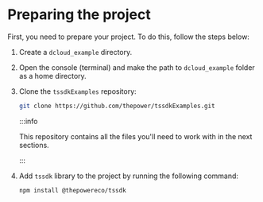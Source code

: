 # Preparing the project

First, you need to prepare your project. To do this, follow the steps below:

1. Create a `dcloud_example` directory.
2. Open the console (terminal) and make the path to `dcloud_example` folder as a home directory.
3. Clone the `tssdkExamples` repository:

   ```bash
   git clone https://github.com/thepower/tssdkExamples.git
   ```

   :::info

   This repository contains all the files you'll need to work with in the next sections.

   :::

4. Add `tssdk` library to the project by running the following command:

   ```bash npm2yarn
   npm install @thepowereco/tssdk
   ```